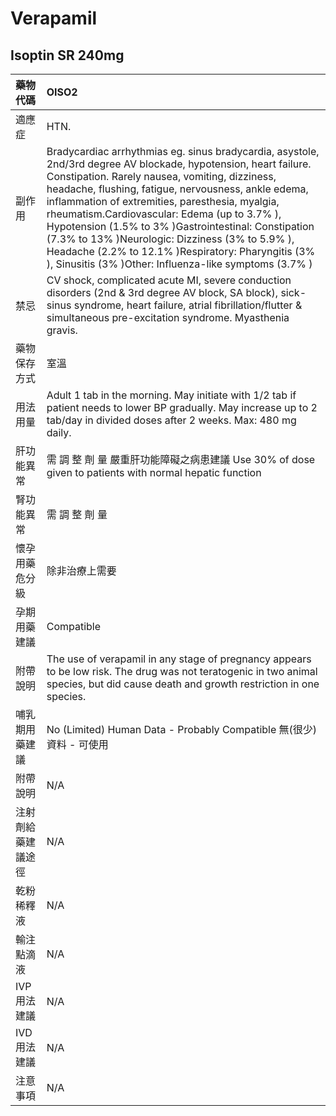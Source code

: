 # Verapamil

## Isoptin SR 240mg

| 藥物代碼           | OISO2                                                                                                                                                                                                                                                                                                                                                                                                                                                                                                                                                   |
|:-------------------|:--------------------------------------------------------------------------------------------------------------------------------------------------------------------------------------------------------------------------------------------------------------------------------------------------------------------------------------------------------------------------------------------------------------------------------------------------------------------------------------------------------------------------------------------------------|
| 適應症             | HTN.                                                                                                                                                                                                                                                                                                                                                                                                                                                                                                                                                    |
| 副作用             | Bradycardiac arrhythmias eg. sinus bradycardia, asystole, 2nd/3rd degree AV blockade, hypotension, heart failure. Constipation. Rarely nausea, vomiting, dizziness, headache, flushing, fatigue, nervousness, ankle edema, inflammation of extremities, paresthesia, myalgia, rheumatism.Cardiovascular: Edema (up to 3.7% ), Hypotension (1.5% to 3% )Gastrointestinal: Constipation (7.3% to 13% )Neurologic: Dizziness (3% to 5.9% ), Headache (2.2% to 12.1% )Respiratory: Pharyngitis (3% ), Sinusitis (3% )Other: Influenza-like symptoms (3.7% ) |
| 禁忌               | CV shock, complicated acute MI, severe conduction disorders (2nd & 3rd degree AV block, SA block), sick-sinus syndrome, heart failure, atrial fibrillation/flutter & simultaneous pre-excitation syndrome. Myasthenia gravis.                                                                                                                                                                                                                                                                                                                           |
| 藥物保存方式       | 室溫                                                                                                                                                                                                                                                                                                                                                                                                                                                                                                                                                    |
| 用法用量           | Adult 1 tab in the morning. May initiate with 1/2 tab if patient needs to lower BP gradually. May increase up to 2 tab/day in divided doses after 2 weeks. Max: 480 mg daily.                                                                                                                                                                                                                                                                                                                                                                           |
| 肝功能異常         | 需 調 整 劑 量  嚴重肝功能障礙之病患建議 Use 30% of dose given to patients with normal hepatic function                                                                                                                                                                                                                                                                                                                                                                                                                                                 |
| 腎功能異常         | 需 調 整 劑 量                                                                                                                                                                                                                                                                                                                                                                                                                                                                                                                                          |
| 懷孕用藥危分級     | 除非治療上需要                                                                                                                                                                                                                                                                                                                                                                                                                                                                                                                                          |
| 孕期用藥建議       | Compatible                                                                                                                                                                                                                                                                                                                                                                                                                                                                                                                                              |
| 附帶說明           | The use of verapamil in any stage of pregnancy appears to be low risk. The drug was not teratogenic in two animal species, but did cause death and growth restriction in one species.                                                                                                                                                                                                                                                                                                                                                                   |
| 哺乳期用藥建議     | No (Limited) Human Data - Probably Compatible 無(很少)資料 - 可使用                                                                                                                                                                                                                                                                                                                                                                                                                                                                                     |
| 附帶說明           | N/A                                                                                                                                                                                                                                                                                                                                                                                                                                                                                                                                                     |
| 注射劑給藥建議途徑 | N/A                                                                                                                                                                                                                                                                                                                                                                                                                                                                                                                                                     |
| 乾粉稀釋液         | N/A                                                                                                                                                                                                                                                                                                                                                                                                                                                                                                                                                     |
| 輸注點滴液         | N/A                                                                                                                                                                                                                                                                                                                                                                                                                                                                                                                                                     |
| IVP 用法建議       | N/A                                                                                                                                                                                                                                                                                                                                                                                                                                                                                                                                                     |
| IVD 用法建議       | N/A                                                                                                                                                                                                                                                                                                                                                                                                                                                                                                                                                     |
| 注意事項           | N/A                                                                                                                                                                                                                                                                                                                                                                                                                                                                                                                                                     |

